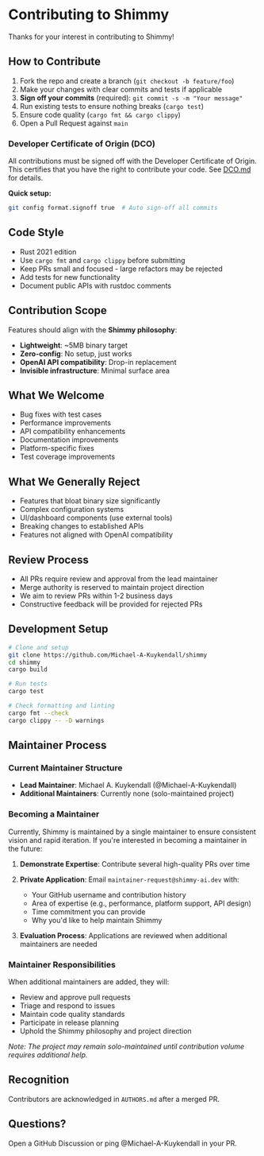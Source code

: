 # Contributing to Shimmy

Thanks for your interest in contributing to Shimmy!

## How to Contribute
1. Fork the repo and create a branch (`git checkout -b feature/foo`)
2. Make your changes with clear commits and tests if applicable
3. **Sign off your commits** (required): `git commit -s -m "Your message"`
4. Run existing tests to ensure nothing breaks (`cargo test`)
5. Ensure code quality (`cargo fmt && cargo clippy`)
6. Open a Pull Request against `main`

### Developer Certificate of Origin (DCO)
All contributions must be signed off with the Developer Certificate of Origin. This certifies that you have the right to contribute your code. See [DCO.md](DCO.md) for details.

**Quick setup:**
```bash
git config format.signoff true  # Auto sign-off all commits
```

## Code Style
- Rust 2021 edition
- Use `cargo fmt` and `cargo clippy` before submitting
- Keep PRs small and focused - large refactors may be rejected
- Add tests for new functionality
- Document public APIs with rustdoc comments

## Contribution Scope
Features should align with the **Shimmy philosophy**:
- **Lightweight**: ~5MB binary target
- **Zero-config**: No setup, just works
- **OpenAI API compatibility**: Drop-in replacement
- **Invisible infrastructure**: Minimal surface area

## What We Welcome
- Bug fixes with test cases
- Performance improvements
- API compatibility enhancements
- Documentation improvements
- Platform-specific fixes
- Test coverage improvements

## What We Generally Reject
- Features that bloat binary size significantly
- Complex configuration systems
- UI/dashboard components (use external tools)
- Breaking changes to established APIs
- Features not aligned with OpenAI compatibility

## Review Process
- All PRs require review and approval from the lead maintainer
- Merge authority is reserved to maintain project direction
- We aim to review PRs within 1-2 business days
- Constructive feedback will be provided for rejected PRs

## Development Setup
```bash
# Clone and setup
git clone https://github.com/Michael-A-Kuykendall/shimmy
cd shimmy
cargo build

# Run tests
cargo test

# Check formatting and linting
cargo fmt --check
cargo clippy -- -D warnings
```

## Maintainer Process

### Current Maintainer Structure
- **Lead Maintainer**: Michael A. Kuykendall (@Michael-A-Kuykendall)
- **Additional Maintainers**: Currently none (solo-maintained project)

### Becoming a Maintainer
Currently, Shimmy is maintained by a single maintainer to ensure consistent vision and rapid iteration. If you're interested in becoming a maintainer in the future:

1. **Demonstrate Expertise**: Contribute several high-quality PRs over time
2. **Private Application**: Email `maintainer-request@shimmy-ai.dev` with:
   - Your GitHub username and contribution history
   - Area of expertise (e.g., performance, platform support, API design)
   - Time commitment you can provide
   - Why you'd like to help maintain Shimmy

3. **Evaluation Process**: Applications are reviewed when additional maintainers are needed

### Maintainer Responsibilities
When additional maintainers are added, they will:
- Review and approve pull requests
- Triage and respond to issues
- Maintain code quality standards
- Participate in release planning
- Uphold the Shimmy philosophy and project direction

*Note: The project may remain solo-maintained until contribution volume requires additional help.*

## Recognition
Contributors are acknowledged in `AUTHORS.md` after a merged PR.

## Questions?
Open a GitHub Discussion or ping @Michael-A-Kuykendall in your PR.